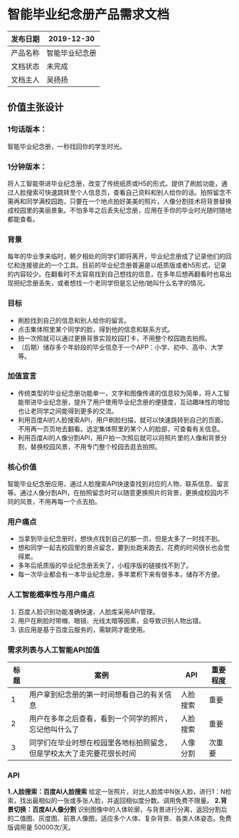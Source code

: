 # 智能毕业纪念册产品需求文档

| 发布日期 | 2019-12-30 |
|---|---|
| 产品名称 | 智能毕业纪念册 |
| 文档状态 | 未完成 |
| 文档主人 | 吴扬扬 |
## 价值主张设计
### 1句话版本：
智能毕业纪念册，一秒找回你的学生时光。
### 1分钟版本：
将人工智能带进毕业纪念册，改变了传统纸质或H5的形式。提供了刷脸功能，通过人脸搜索可快速跳转至个人信息页，查看自己资料和别人给你的话。拍照留念不需再和同学满校园跑，只要在一个地点拍好美美的照片，人像分割技术将背景替换成校园里的美丽景象。不怕多年之后丢失纪念册，应用在手你的毕业时光随时随地都能查看。
### 背景
每年的毕业季来临时，朝夕相处的同学们即将离开，毕业纪念册成了记录他们的回忆和连接彼此的一个工具。目前的毕业纪念册普遍是以纸质版或者h5形式，记录的内容较少。在翻看时不太容易找到自己想找的信息，在多年后想再翻看时也易出现把纪念册丢失，或者想找一个老同学但是忘记他/她叫什么名字的情况。
### 目标
-	刷脸找到自己的信息和别人给你的留言。
-	点击集体照里某个同学的脸，得到他的信息和联系方式。
-	拍一次照就可以通过更换背景实现校园打卡，不用整个校园跑去拍照。
-	（后期）储存多个年龄段的毕业信息于一个APP：小学、初中、高中、大学等。

### 加值宣言
-	传统类型的毕业纪念册功能单一，文字和图像传递的信息较为简单，将人工智能带进毕业纪念册，提升了用户使用毕业纪念册的便捷度，互动趣味性的增加也让老同学之间能得到更多的交流。
-	利用百度AI的人脸搜索API，用户刷脸扫描，就可以快速跳转到自己的页面，不用再一页页地去翻看。选定集体照里的某个人的脸部，可查看有关信息。
-	利用百度AI的人像分割API，用户拍一次照后就可以将照片里的人像和背景分割，替换校园风景，不用专门整个校园去逛去拍照。
### 核心价值
智能毕业纪念册应用，通过人脸搜索API快速查找到对应的人物、联系信息、留言等。通过人像分割API，在拍照留念时可以随意更换照片的背景，更换成校园内不同的风景，不用再每一个点去拍。
### 用户痛点
- 当拿到毕业纪念册时，想快点找到自己的那一页，但是太多了一时找不到。
- 想和同学一起去校园里的景点留念，要到处跑来跑去，花费的时间很长也会觉得累。
- 多年后纸质版的毕业纪念册丢失了，小程序版的链接找不到了。
- 每一次毕业都会有一本毕业纪念册，多年累积下来有很多本，储存不方便。
### 人工智能概率性与用户痛点
1.	百度人脸识别功能准确快速，人脸库采用API管理。
2.	用户在刷脸时带帽、眼镜、光线太暗等因素，会导致识别人物出错。
3.	该应用是基于百度云服务的，需联网才能使用。
### 需求列表与人工智能API加值

标题 | 案例 | API | 重要程度
-|-|-|-
1 | 用户拿到纪念册的第一时间想看自己的有关信息 | 人脸搜索 | 重要
2 | 用户在多年之后查看，看到一个同学的照片，忘记他叫什么了 | 人脸搜索 | 重要
3 | 同学们在毕业时想在校园里各地标拍照留念，但是学校太大了走完要花很长时间 | 人像分割 | 次重要

### API
**1.人脸搜索：百度AI人脸搜索**
给定一张照片，对比人脸库中N张人脸，进行1：N检索，找出最相似的一张或多张人脸，并返回相似度分数。调用免费不限量。
**2.背景切换：百度AI人像分割**
识别图像中的人体轮廓，与背景进行分离，返回分割后的二值图、灰度图、前景人像图，适应多个人体、复杂背景、各类人体姿态。免费版调用量 50000次/天。


